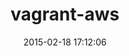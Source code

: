 ---
layout: post
title:  "vagrant-aws"
repo:   "mitchellh/vagrant-aws"
date:   2015-02-18 17:12:06
gemurl: http://www.vagrantup.com
---